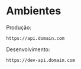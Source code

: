 # Ambientes

Produção:

```
https://api.domain.com
```

Desenvolvimento:

```
https://dev-api.domain.com
```
